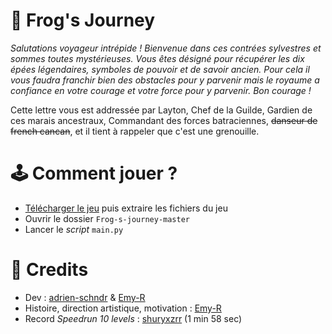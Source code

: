 # 🐸 Frog's Journey

*Salutations voyageur intrépide !
Bienvenue dans ces contrées sylvestres et sommes toutes mystérieuses.
Vous êtes désigné pour récupérer les dix épées légendaires, symboles de pouvoir et de savoir ancien.
Pour cela il vous faudra franchir bien des obstacles pour y parvenir mais le royaume a confiance en votre courage et votre force pour y parvenir.
Bon courage !*

Cette lettre vous est addressée par Layton, Chef de la Guilde, Gardien de ces marais ancestraux, Commandant des forces batraciennes, ~~danseur de french cancan~~, et il tient à rappeler que c'est une grenouille.

# 🕹️ Comment jouer ?

- [Télécharger le jeu](https://codeload.github.com/adrien-schndr/Frog-s-journey/zip/refs/heads/master) puis extraire les fichiers du jeu
- Ouvrir le dossier `Frog-s-journey-master`
- Lancer le *script* `main.py`

# 🏅 Credits

- Dev : [adrien-schndr](https://github.com/adrien-schndr) & [Emy-R](https://github.com/Emy-R)
- Histoire, direction artistique, motivation : [Emy-R](https://github.com/Emy-R)
- Record *Speedrun 10 levels* : [shuryxzrr](https://github.com/shuryxzrr) (1 min 58 sec)
